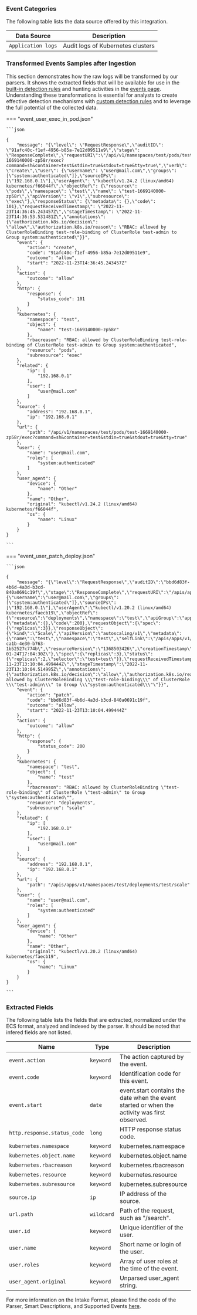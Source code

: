 
### Event Categories


The following table lists the data source offered by this integration.

| Data Source | Description                          |
| ----------- | ------------------------------------ |
| `Application logs` | Audit logs of Kubernetes clusters |








### Transformed Events Samples after Ingestion

This section demonstrates how the raw logs will be transformed by our parsers. It shows the extracted fields that will be available for use in the [built-in detection rules](/xdr/features/detect/rules_catalog) and hunting activities in the [events page](/xdr/features/investigate/events). Understanding these transformations is essential for analysts to create effective detection mechanisms with [custom detection rules](/xdr/features/detect/sigma) and to leverage the full potential of the collected data.

=== "event_user_exec_in_pod.json"

    ```json
	
    {
        "message": "{\"level\": \"RequestResponse\",\"auditID\": \"91afc40c-f1ef-4956-b85a-7e12d09511e9\",\"stage\": \"ResponseComplete\",\"requestURI\":\"/api/v1/namespaces/test/pods/test-1669140000-zp58r/exec?command=sh&container=test&stdin=true&stdout=true&tty=true\",\"verb\": \"create\",\"user\": {\"username\": \"user@mail.com\",\"groups\": [\"system:authenticated\"]},\"sourceIPs\": [\"192.168.0.1\"],\"userAgent\": \"kubectl/v1.24.2 (linux/amd64) kubernetes/f66044f\",\"objectRef\": {\"resource\": \"pods\",\"namespace\": \"test\",\"name\": \"test-1669140000-zp58r\",\"apiVersion\": \"v1\",\"subresource\": \"exec\"},\"responseStatus\": {\"metadata\": {},\"code\": 101},\"requestReceivedTimestamp\": \"2022-11-23T14:36:45.243457Z\",\"stageTimestamp\": \"2022-11-23T14:36:53.531481Z\",\"annotations\": {\"authorization.k8s.io/decision\": \"allow\",\"authorization.k8s.io/reason\": \"RBAC: allowed by ClusterRoleBinding test-role-binding of ClusterRole test-admin to Group system:authenticated\"}}",
        "event": {
            "action": "create",
            "code": "91afc40c-f1ef-4956-b85a-7e12d09511e9",
            "outcome": "allow",
            "start": "2022-11-23T14:36:45.243457Z"
        },
        "action": {
            "outcome": "allow"
        },
        "http": {
            "response": {
                "status_code": 101
            }
        },
        "kubernetes": {
            "namespace": "test",
            "object": {
                "name": "test-1669140000-zp58r"
            },
            "rbacreason": "RBAC: allowed by ClusterRoleBinding test-role-binding of ClusterRole test-admin to Group system:authenticated",
            "resource": "pods",
            "subresource": "exec"
        },
        "related": {
            "ip": [
                "192.168.0.1"
            ],
            "user": [
                "user@mail.com"
            ]
        },
        "source": {
            "address": "192.168.0.1",
            "ip": "192.168.0.1"
        },
        "url": {
            "path": "/api/v1/namespaces/test/pods/test-1669140000-zp58r/exec?command=sh&container=test&stdin=true&stdout=true&tty=true"
        },
        "user": {
            "name": "user@mail.com",
            "roles": [
                "system:authenticated"
            ]
        },
        "user_agent": {
            "device": {
                "name": "Other"
            },
            "name": "Other",
            "original": "kubectl/v1.24.2 (linux/amd64) kubernetes/f66044f",
            "os": {
                "name": "Linux"
            }
        }
    }
    	
	```


=== "event_user_patch_deploy.json"

    ```json
	
    {
        "message": "{\"level\":\"RequestResponse\",\"auditID\":\"bbd6d83f-4b6d-4a3d-b3cd-840a0691c19f\",\"stage\":\"ResponseComplete\",\"requestURI\":\"/apis/apps/v1/namespaces/test/deployments/test/scale\",\"verb\":\"patch\",\"user\":{\"username\":\"user@mail.com\",\"groups\":[\"system:authenticated\"]},\"sourceIPs\":[\"192.168.0.1\"],\"userAgent\":\"kubectl/v1.20.2 (linux/amd64) kubernetes/faecb19\",\"objectRef\":{\"resource\":\"deployments\",\"namespace\":\"test\",\"apiGroup\":\"apps\",\"apiVersion\":\"v1\",\"subresource\":\"scale\"},\"responseStatus\":{\"metadata\":{},\"code\":200},\"requestObject\":{\"spec\":{\"replicas\":3}},\"responseObject\":{\"kind\":\"Scale\",\"apiVersion\":\"autoscaling/v1\",\"metadata\":{\"name\":\"test\",\"namespace\":\"test\",\"selfLink\":\"/apis/apps/v1/namespaces/test/deployments/test/scale\",\"uid\":\"7e649fbd-ca1b-4e30-b763-1b52527c774b\",\"resourceVersion\":\"1368503426\",\"creationTimestamp\":\"2020-01-24T17:04:30Z\"},\"spec\":{\"replicas\":3},\"status\":{\"replicas\":2,\"selector\":\"test=test\"}},\"requestReceivedTimestamp\":\"2022-11-23T13:10:04.499444Z\",\"stageTimestamp\":\"2022-11-23T13:10:04.514995Z\",\"annotations\":{\"authorization.k8s.io/decision\":\"allow\",\"authorization.k8s.io/reason\":\"RBAC: allowed by ClusterRoleBinding \\\"test-role-binding\\\" of ClusterRole \\\"test-admin\\\" to Group \\\"system:authenticated\\\"\"}}",
        "event": {
            "action": "patch",
            "code": "bbd6d83f-4b6d-4a3d-b3cd-840a0691c19f",
            "outcome": "allow",
            "start": "2022-11-23T13:10:04.499444Z"
        },
        "action": {
            "outcome": "allow"
        },
        "http": {
            "response": {
                "status_code": 200
            }
        },
        "kubernetes": {
            "namespace": "test",
            "object": {
                "name": "test"
            },
            "rbacreason": "RBAC: allowed by ClusterRoleBinding \"test-role-binding\" of ClusterRole \"test-admin\" to Group \"system:authenticated\"",
            "resource": "deployments",
            "subresource": "scale"
        },
        "related": {
            "ip": [
                "192.168.0.1"
            ],
            "user": [
                "user@mail.com"
            ]
        },
        "source": {
            "address": "192.168.0.1",
            "ip": "192.168.0.1"
        },
        "url": {
            "path": "/apis/apps/v1/namespaces/test/deployments/test/scale"
        },
        "user": {
            "name": "user@mail.com",
            "roles": [
                "system:authenticated"
            ]
        },
        "user_agent": {
            "device": {
                "name": "Other"
            },
            "name": "Other",
            "original": "kubectl/v1.20.2 (linux/amd64) kubernetes/faecb19",
            "os": {
                "name": "Linux"
            }
        }
    }
    	
	```





### Extracted Fields

The following table lists the fields that are extracted, normalized under the ECS format, analyzed and indexed by the parser. It should be noted that infered fields are not listed.

| Name | Type | Description                |
| ---- | ---- | ---------------------------|
|`event.action` | `keyword` | The action captured by the event. |
|`event.code` | `keyword` | Identification code for this event. |
|`event.start` | `date` | event.start contains the date when the event started or when the activity was first observed. |
|`http.response.status_code` | `long` | HTTP response status code. |
|`kubernetes.namespace` | `keyword` | kubernetes.namespace |
|`kubernetes.object.name` | `keyword` | kubernetes.object.name |
|`kubernetes.rbacreason` | `keyword` | kubernetes.rbacreason |
|`kubernetes.resource` | `keyword` | kubernetes.resource |
|`kubernetes.subresource` | `keyword` | kubernetes.subresource |
|`source.ip` | `ip` | IP address of the source. |
|`url.path` | `wildcard` | Path of the request, such as "/search". |
|`user.id` | `keyword` | Unique identifier of the user. |
|`user.name` | `keyword` | Short name or login of the user. |
|`user.roles` | `keyword` | Array of user roles at the time of the event. |
|`user_agent.original` | `keyword` | Unparsed user_agent string. |



For more information on the Intake Format, please find the code of the Parser, Smart Descriptions, and Supported Events [here](https://github.com/SEKOIA-IO/intake-formats/tree/main/Kubernetes/audit-log).